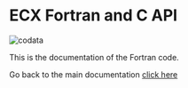 # ECX Fortran and C API

![codata](../_images/logo-ecx.png)

This is the documentation of the Fortran code. 

Go back to the main documentation [click here](../3-api/ecx.html)
